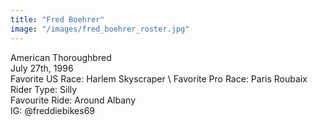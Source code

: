 ```yaml
---
title: "Fred Boehrer"
image: "/images/fred_boehrer_roster.jpg"
---
```


American Thoroughbred \
July 27th, 1996 \
Favorite US Race: Harlem Skyscraper \ 
Favorite Pro Race: Paris Roubaix \
Rider Type: Silly \
Favourite Ride: Around Albany \
IG: @freddiebikes69
